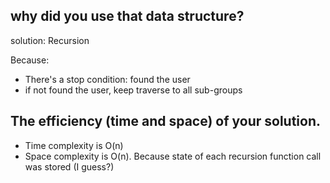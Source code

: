 ## why did you use that data structure?
solution: Recursion

Because:
- There's a stop condition: found the user
- if not found the user, keep traverse to all sub-groups

## The efficiency (time and space) of your solution.

- Time complexity is O(n)
- Space complexity is O(n). Because state of each recursion function call was stored (I guess?)